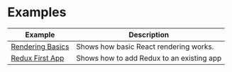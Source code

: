 # Examples

| Example                       | Description                 |
| ---------------------------------------| ----------------------------|
| [Rendering Basics](./rendering-basics/README.md)       | Shows how basic React rendering works. |
| [Redux First App](./redux-first-app/README.md)  | Shows how to add Redux to an existing app |